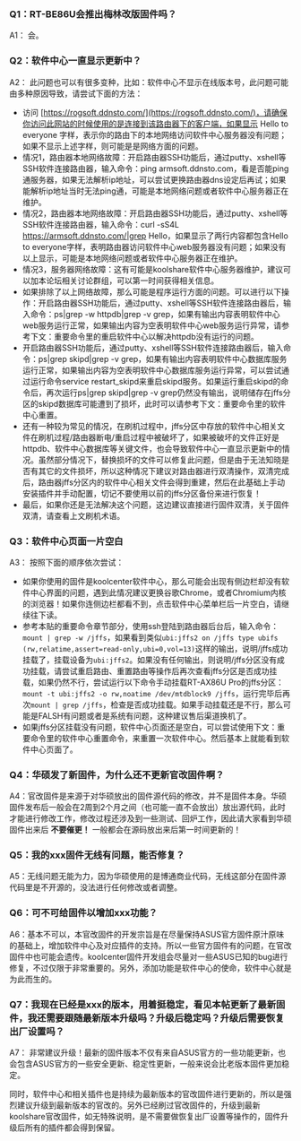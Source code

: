 ### Q1：RT-BE86U会推出梅林改版固件吗？

A1： 会。

### Q2：软件中心一直显示更新中？

A2： 此问题也可以有很多变种，比如：软件中心不显示在线版本号，此问题可能由多种原因导致，请尝试下面的方法：

* 访问 [https://rogsoft.ddnsto.com/](https://rogsoft.ddnsto.com/)，请确保你访问此网站的时候使用的是连接到该路由器下的客户端，如果显示 Hello to everyone 字样，表示你的路由下的本地网络访问软件中心服务器没有问题；如果不显示上述字样，则可能是是网络方面的问题。
* 情况1，路由器本地网络故障：开启路由器SSH功能后，通过putty、xshell等SSH软件连接路由器，输入命令：ping armsoft.ddnsto.com，看是否能ping通服务器，如果无法解析ip地址，可以尝试更换路由器dns设定后再试；如果能解析ip地址当时无法ping通，可能是本地网络问题或者软件中心服务器正在维护。
* 情况2，路由器本地网络故障：开启路由器SSH功能后，通过putty、xshell等SSH软件连接路由器，输入命令：curl -sS4L https://armsoft.ddnsto.com/|grep Hello，如果显示了两行内容都包含Hello to everyone字样，表明路由器访问软件中心web服务器没有问题；如果没有以上显示，可能是本地网络问题或者软件中心服务器正在维护。
* 情况3，服务器网络故障：这有可能是koolshare软件中心服务器维护，建议可以加本论坛相关讨论群组，可以第一时间获得相关信息。
* 如果排除了以上网络故障，那么可能是程序运行方面的问题。可以进行以下操作：开启路由器SSH功能后，通过putty、xshell等SSH软件连接路由器后，输入命令：ps|grep -w httpdb|grep -v grep，如果有输出内容表明软件中心web服务运行正常，如果输出内容为空表明软件中心web服务运行异常，请参考下文：重要命令里的重启软件中心以解决httpdb没有运行的问题。
* 开启路由器SSH功能后，通过putty、xshell等SSH软件连接路由器后，输入命令：ps|grep skipd|grep -v grep，如果有输出内容表明软件中心数据库服务运行正常，如果输出内容为空表明软件中心数据库服务运行异常，可以尝试通过运行命令service restart_skipd来重启skipd服务。如果运行重启skipd的命令后，再次运行ps|grep skipd|grep -v grep仍然没有输出，说明储存在jffs分区的skipd数据库可能遭到了损坏，此时可以请参考下文：重要命令里的软件中心重置。
* 还有一种较为常见的情况，在刷机过程中，jffs分区中存放的软件中心相关文件在刷机过程/路由器断电/重启过程中被破坏了，如果被破坏的文件正好是httpdb、软件中心数据库等关键文件，也会导致软件中心一直显示更新中的情况。虽然部分情况下，替换损坏的文件可以修复此问题，但是由于无法知晓是否有其它的文件损坏，所以这种情况下建议对路由器进行双清操作，双清完成后，路由器jffs分区内的软件中心相关文件会得到重建，然后在此基础上手动安装插件并手动配置，切记不要使用以前的jffs分区备份来进行恢复！
* 最后，如果你还是无法解决这个问题，这边建议直接进行固件双清，关于固件双清，请查看上文刷机术语。

### Q3：软件中心页面一片空白

A3： 按照下面的顺序依次尝试：

* 如果你使用的固件是koolcenter软件中心，那么可能会出现有侧边栏却没有软件中心界面的问题，遇到此情况建议更换谷歌Chrome，或者Chromium内核的浏览器！如果你连侧边栏都看不到，点击软件中心菜单栏后一片空白，请继续往下读。
* 参考本贴的重要命令章节部分，使用ssh登陆到路由器后台后，输入命令：`mount | grep -w /jffs`，如果看到类似`ubi:jffs2 on /jffs type ubifs (rw,relatime,assert=read-only,ubi=0,vol=13)`这样的输出，说明/jffs成功挂载了，挂载设备为`ubi:jffs2`。如果没有任何输出，则说明/jffs分区没有成功挂载，请尝试重启路由、重置路由等操作后再次查看jffs分区是否成功挂载，如果仍然不行，尝试运行以下命令手动挂载RT-AX86U Pro的jffs分区：`mount -t ubi:jffs2 -o rw,noatime /dev/mtdblock9 /jffs`，运行完毕后再次`mount | grep /jffs`，检查是否成功挂载。如果手动挂载还是不行，那么可能是FALSH有问题或者是系统有问题，这种建议售后渠道换机了。
* 如果jffs分区挂载没有问题，软件中心页面还是空白，可以尝试使用下文：重要命令里的软件中心重置命令，来重置一次软件中心。然后基本上就能看到软件中心页面了。

### Q4：华硕发了新固件，为什么还不更新官改固件啊？

A4：官改固件是来源于对华硕放出的固件源代码的修改，并不是固件本身。华硕固件发布后一般会在2周到2个月之间（也可能一直不会放出）放出源代码，此时才能进行修改工作，修改过程还涉及到一些测试、回炉工作，因此请大家看到华硕固件出来后 **不要催更！** 一般都会在源码放出来后第一时间更新的！

### Q5：我的xxx固件无线有问题，能否修复？

A5：无线问题无能为力，因为华硕使用的是博通商业代码，无线这部分在固件源代码里是不开源的，没法进行任何修改或者调整。

### Q6：可不可给固件以增加xxx功能？

A6：基本不可以，本官改固件的开发宗旨是在尽量保持ASUS官方固件原汁原味的基础上，增加软件中心及对应插件的支持。所以一些官方固件有的问题，在官改固件中也可能会遗传。koolcenter固件开发组会尽量对一些ASUS已知的bug进行修复，不过仅限于非常重要的。另外，添加功能是软件中心的使命，软件中心就是为此而生的。

### Q7：我现在已经是xxx的版本，用着挺稳定，看见本帖更新了最新固件，我还需要跟随最新版本升级吗？升级后稳定吗？升级后需要恢复出厂设置吗？

A7： 非常建议升级！最新的固件版本不仅有来自ASUS官方的一些功能更新，也会包含ASUS官方的一些安全更新、稳定性更新，一般来说会比老版本固件更加稳定。

同时，软件中心和相关插件也是持续为最新版本的官改固件进行更新的，所以是强烈建议升级到最新版本的官改的。另外已经刷过官改固件的，升级到最新koolshare官改固件，如无特殊说明，是不需要做恢复出厂设置等操作的，固件升级后所有的插件都会得到保留。
